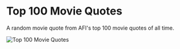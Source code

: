 # Top 100 Movie Quotes

A random movie quote from AFI's top 100 movie quotes of all time.

![Top 100 Movie Quotes](movie_quotes.gif)

